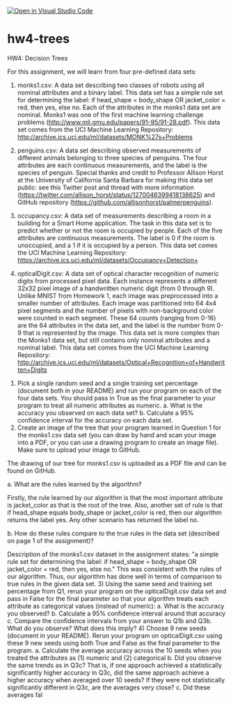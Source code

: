 [![Open in Visual Studio Code](https://classroom.github.com/assets/open-in-vscode-c66648af7eb3fe8bc4f294546bfd86ef473780cde1dea487d3c4ff354943c9ae.svg)](https://classroom.github.com/online_ide?assignment_repo_id=9173666&assignment_repo_type=AssignmentRepo)
# hw4-trees
HW4: Decision Trees

For this assignment, we will learn from four pre-defined data sets:

1.	monks1.csv: A data set describing two classes of robots using all nominal attributes and a binary label.  This data set has a simple rule set for determining the label: if head_shape = body_shape OR jacket_color = red, then yes, else no. Each of the attributes in the monks1 data set are nominal.  Monks1 was one of the first machine learning challenge problems (http://www.mli.gmu.edu/papers/91-95/91-28.pdf).  This data set comes from the UCI Machine Learning Repository: http://archive.ics.uci.edu/ml/datasets/MONK%27s+Problems

2.	penguins.csv: A data set describing observed measurements of different animals belonging to three species of penguins.  The four attributes are each continuous measurements, and the label is the species of penguin.  Special thanks and credit to Professor Allison Horst at the University of California Santa Barbara for making this data set public: see this Twitter post and thread with more information (https://twitter.com/allison_horst/status/1270046399418138625) and GitHub repository (https://github.com/allisonhorst/palmerpenguins).

3.	occupancy.csv: A data set of measurements describing a room in a building for a Smart Home application.  The task in this data set is to predict whether or not the room is occupied by people.  Each of the five attributes are continuous measurements.  The label is 0 if the room is unoccupied, and a 1 if it is occupied by a person.  This data set comes the UCI Machine Learning Repository: https://archive.ics.uci.edu/ml/datasets/Occupancy+Detection+

4.	opticalDigit.csv: A data set of optical character recognition of numeric digits from processed pixel data.  Each instance represents a different 32x32 pixel image of a handwritten numeric digit (from 0 through 9).  Unlike MNIST from Homework 1, each image was preprocessed into a smaller number of attributes.  Each image was partitioned into 64 4x4 pixel segments and the number of pixels with non-background color were counted in each segment.  These 64 counts (ranging from 0-16) are the 64 attributes in the data set, and the label is the number from 0-9 that is represented by the image.  This data set is more complex than the Monks1 data set, but still contains only nominal attributes and a nominal label.  This data set comes from the UCI Machine Learning Repository: http://archive.ics.uci.edu/ml/datasets/Optical+Recognition+of+Handwritten+Digits

1) Pick a single random seed and a single training set percentage (document both in your
README) and run your program on each of the four data sets. You should pass in True
as the final parameter to your program to treat all numeric attributes as numeric.
a. What is the accuracy you observed on each data set?
b. Calculate a 95% confidence interval for the accuracy on each data set.
2) Create an image of the tree that your program learned in Question 1 for the monks1.csv
data set (you can draw by hand and scan your image into a PDF, or you can use a
drawing program to create an image file). Make sure to upload your image to GitHub.

The drawing of our tree for monks1.csv is uploaded as a PDF file and can be found on GitHub.

a. What are the rules learned by the algorithm?

Firstly, the rule learned by our algorithm is that the most important attribute is jacket_color as that is the root of the tree. Also, another set of rule is that if head_shape equals body_shape or jacket_color is red, then our algorithm returns the label yes. Any other scenario has returned the label no.

b. How do these rules compare to the true rules in the data set (described on page 1
of the assignment)?

Description of the monks1.csv dataset in the assignment states: "a simple rule set for determining the label: if head_shape = body_shape OR jacket_color = red, then yes, else no." This was consistent with the rules of our algorithm. Thus, our algorithm has done well in terms of comparison to true rules in the given data set.
3) Using the same seed and training set percentage from Q1, rerun your program on the
opticalDigit.csv data set and pass in False for the final parameter so that your algorithm
treats each attribute as categorical values (instead of numeric):
a. What is the accuracy you observed?
b. Calculate a 95% confidence interval around that accuracy
c. Compare the confidence intervals from your answer to Q1b and Q3b. What do
you observe? What does this imply?
4) Choose 9 new seeds (document in your README). Rerun your program on
opticalDigit.csv using these 9 new seeds using both True and False as the final parameter
to the program.
a. Calculate the average accuracy across the 10 seeds when you treated the attributes
as (1) numeric and (2) categorical
b. Did you observe the same trends as in Q3c? That is, if one approach achieved a
statistically significantly higher accuracy in Q3c, did the same approach achieve a
higher accuracy when averaged over 10 seeds? If they were not statistically
significantly different in Q3c, are the averages very close?
c. Did these averages fal